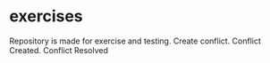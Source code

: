 # exercises
 Repository is made for exercise and testing.
 Create conflict.
 Conflict Created.
 Conflict Resolved